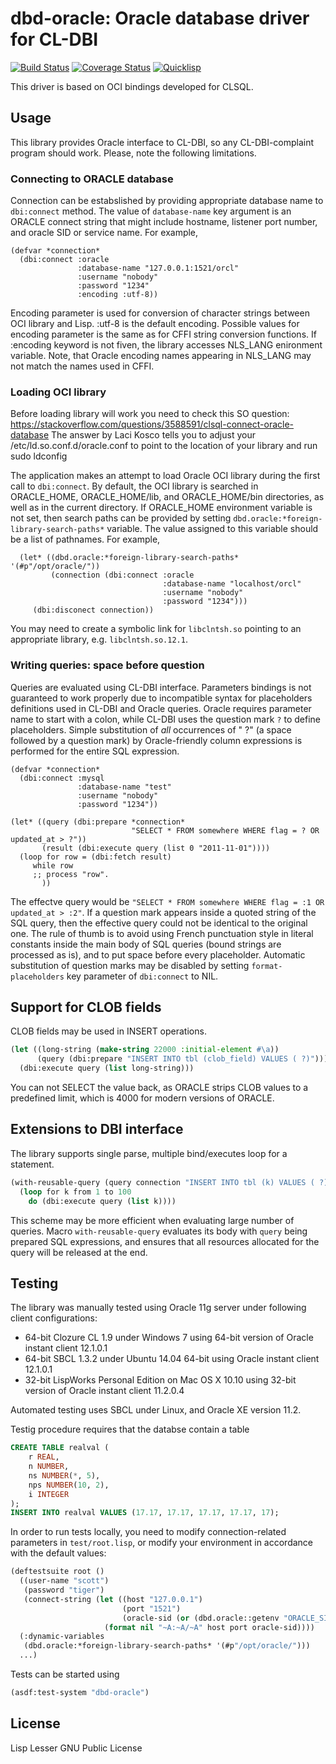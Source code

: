 # dbd-oracle: Oracle database driver for CL-DBI

[![Build Status](https://travis-ci.org/sergadin/dbd-oracle.svg?branch=master)](https://travis-ci.org/sergadin/dbd-oracle)
[![Coverage Status](https://coveralls.io/repos/github/sergadin/dbd-oracle/badge.svg?branch=master)](https://coveralls.io/github/sergadin/dbd-oracle?branch=master)
[![Quicklisp](http://quickdocs.org/badge/dbd-oracle.svg)](http://quickdocs.org/dbd-oracle/)

This driver is based on OCI bindings developed for CLSQL.

## Usage

This library provides Oracle interface to CL-DBI, so any
CL-DBI-complaint program should work. Please, note the following
limitations.

### Connecting to ORACLE database

Connection can be estabslished by providing appropriate database name
to `dbi:connect` method. The value of `database-name` key argument is an
ORACLE connect string that might include hostname, listener port
number, and oracle SID or service name. For example,

```common-lisp
(defvar *connection*
  (dbi:connect :oracle
               :database-name "127.0.0.1:1521/orcl"
               :username "nobody"
               :password "1234"
               :encoding :utf-8))
```

Encoding parameter is used for conversion of character strings between
OCI library and Lisp. :utf-8 is the default encoding. Possible values
for encoding parameter is the same as for CFFI string conversion
functions. If :encoding keyword is not fiven, the library accesses
NLS_LANG enironment variable. Note, that Oracle encoding names
appearing in NLS_LANG may not match the names used in CFFI.


### Loading OCI library

Before loading library will work you need to check this SO question:
https://stackoverflow.com/questions/3588591/clsql-connect-oracle-database
The answer by Laci Kosco tells you to adjust your
/etc/ld.so.conf.d/oracle.conf
to point to the location of your library
and run sudo ldconfig

The application makes an attempt to load Oracle OCI library during the
first call to `dbi:connect`. By default, the OCI library is searched in
ORACLE_HOME, ORACLE_HOME/lib, and ORACLE_HOME/bin directories, as well
as in the current directory. If ORACLE_HOME environment variable is
not set, then search paths can be provided by setting
`dbd.oracle:*foreign-library-search-paths*` variable. The value
assigned to this variable should be a list of pathnames. For example,

```common-lisp
  (let* ((dbd.oracle:*foreign-library-search-paths* '(#p"/opt/oracle/"))
         (connection (dbi:connect :oracle
                                  :database-name "localhost/orcl"
                                  :username "nobody"
                                  :password "1234")))
     (dbi:disconect connection))
```

You may need to create a symbolic link for `libclntsh.so` pointing to
an appropriate library, e.g. `libclntsh.so.12.1`.

### Writing queries: space before question

Queries are evaluated using CL-DBI interface. Parameters bindings is
not guaranteed to work properly due to incompatible syntax for
placeholders definitions used in CL-DBI and Oracle queries. Oracle
requires parameter name to start with a colon, while CL-DBI uses the
question mark `?` to define placeholders. Simple substitution of *all*
occurrences of " ?" (a space followed by a question mark) by
Oracle-friendly column expressions is performed for the entire SQL
expression.

```common-lisp
(defvar *connection*
  (dbi:connect :mysql
               :database-name "test"
               :username "nobody"
               :password "1234"))

(let* ((query (dbi:prepare *connection*
                           "SELECT * FROM somewhere WHERE flag = ? OR updated_at > ?"))
       (result (dbi:execute query (list 0 "2011-11-01"))))
  (loop for row = (dbi:fetch result)
     while row
     ;; process "row".
       ))
```

The effectve query would be
`"SELECT * FROM somewhere WHERE flag = :1 OR updated_at > :2"`.
If a question mark appears inside a quoted string of the SQL query,
then the effective query could not be identical to the original
one. The rule of thumb is to avoid using French punctuation style in
literal constants inside the main body of SQL queries (bound strings
are processed as is), and to put space before every placeholder. Automatic
substitution of question marks may be disabled by setting
`format-placeholders` key parameter of `dbi:connect` to NIL.

## Support for CLOB fields

CLOB fields may be used in INSERT operations.

```lisp
(let ((long-string (make-string 22000 :initial-element #\a))
      (query (dbi:prepare "INSERT INTO tbl (clob_field) VALUES ( ?)")))
  (dbi:execute query (list long-string)))
```

You can not SELECT the value back, as ORACLE strips CLOB values to a
predefined limit, which is 4000 for modern versions of ORACLE.

## Extensions to DBI interface

The library supports single parse, multiple bind/executes loop for a statement.

```lisp
(with-reusable-query (query connection "INSERT INTO tbl (k) VALUES ( ?)")
  (loop for k from 1 to 100
    do (dbi:execute query (list k))))
```

This scheme may be more efficient when evaluating large number of
queries. Macro `with-reusable-query` evaluates its body with `query`
being prepared SQL expressions, and ensures that all resources
allocated for the query will be released at the end.

## Testing

The library was manually tested using Oracle 11g server under following client configurations:

* 64-bit Clozure CL 1.9 under Windows 7 using 64-bit version of Oracle instant client 12.1.0.1
* 64-bit SBCL 1.3.2 under Ubuntu 14.04 64-bit using Oracle instant client 12.1.0.1
* 32-bit LispWorks Personal Edition on Mac OS X 10.10 using 32-bit version of Oracle instant client 11.2.0.4

Automated testing uses SBCL under Linux, and Oracle XE version
11.2.

Testig procedure requires that the databse contain a table

```SQL
CREATE TABLE realval (
    r REAL,
    n NUMBER,
    ns NUMBER(*, 5),
    nps NUMBER(10, 2),
    i INTEGER
);
INSERT INTO realval VALUES (17.17, 17.17, 17.17, 17.17, 17);
```

In order to run tests locally, you need to modify connection-related
parameters in `test/root.lisp`, or modify your environment in
accordance with the default values:

```lisp
(deftestsuite root ()
  ((user-name "scott")
   (password "tiger")
   (connect-string (let ((host "127.0.0.1")
                         (port "1521")
                         (oracle-sid (or (dbd.oracle::getenv "ORACLE_SID") "orcl")))
                     (format nil "~A:~A/~A" host port oracle-sid))))
  (:dynamic-variables
   (dbd.oracle:*foreign-library-search-paths* '(#p"/opt/oracle/")))
  ...)
```

Tests can be started using
```lisp
(asdf:test-system "dbd-oracle")
```

## License

Lisp Lesser GNU Public License
